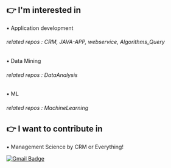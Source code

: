 ## 👉 I'm interested in
▪️ Application development
###### related repos : CRM, JAVA-APP, webservice, Algorithms_Query
▪️ Data Mining
###### related repos : DataAnalysis 
▪️ ML 
###### related repos : MachineLearning

## 👉 I want to contribute in
▪️ Management Science by CRM or Everything!


[![Gmail Badge](https://img.shields.io/badge/Gmail-d14836?style=flat-square&logo=Gmail&logoColor=white&link=mailto:snugyun01@gmail.com)](mailto:devsacti@gmail.com)
